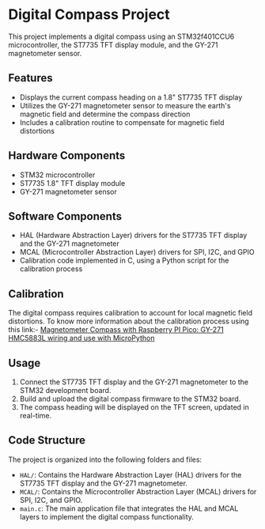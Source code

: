 # Digital Compass Project

This project implements a digital compass using an STM32f401CCU6 microcontroller, the ST7735 TFT display module, and the GY-271 magnetometer sensor.

## Features

- Displays the current compass heading on a 1.8" ST7735 TFT display
- Utilizes the GY-271 magnetometer sensor to measure the earth's magnetic field and determine the compass direction
- Includes a calibration routine to compensate for magnetic field distortions

## Hardware Components

- STM32 microcontroller
- ST7735 1.8" TFT display module
- GY-271 magnetometer sensor

## Software Components

- HAL (Hardware Abstraction Layer) drivers for the ST7735 TFT display and the GY-271 magnetometer
- MCAL (Microcontroller Abstraction Layer) drivers for SPI, I2C, and GPIO
- Calibration code implemented in C, using a Python script for the calibration process

## Calibration

The digital compass requires calibration to account for local magnetic field distortions. To know more information about the calibration process using this link:-
[Magnetometer Compass with Raspberry PI Pico: GY-271 HMC5883L wiring and use with MicroPython](https://peppe8o.com/magnetometer-compass-with-raspberry-pi-pico-gy-271-hmc5883l-wiring-and-use-with-micropython/)

## Usage

1. Connect the ST7735 TFT display and the GY-271 magnetometer to the STM32 development board.
2. Build and upload the digital compass firmware to the STM32 board.
3. The compass heading will be displayed on the TFT screen, updated in real-time.

## Code Structure

The project is organized into the following folders and files:

- `HAL/`: Contains the Hardware Abstraction Layer (HAL) drivers for the ST7735 TFT display and the GY-271 magnetometer.
- `MCAL/`: Contains the Microcontroller Abstraction Layer (MCAL) drivers for SPI, I2C, and GPIO.
- `main.c`: The main application file that integrates the HAL and MCAL layers to implement the digital compass functionality.
